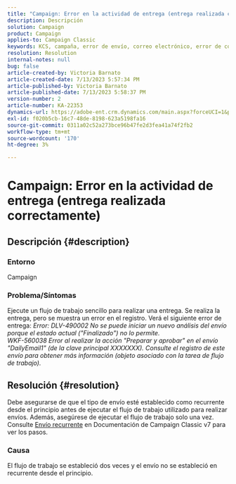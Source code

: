```yaml
---
title: "Campaign: Error en la actividad de entrega (entrega realizada correctamente)"
description: Descripción
solution: Campaign
product: Campaign
applies-to: Campaign Classic
keywords: KCS, campaña, error de envío, correo electrónico, error de correo electrónico
resolution: Resolution
internal-notes: null
bug: false
article-created-by: Victoria Barnato
article-created-date: 7/13/2023 5:57:34 PM
article-published-by: Victoria Barnato
article-published-date: 7/13/2023 5:58:37 PM
version-number: 2
article-number: KA-22353
dynamics-url: https://adobe-ent.crm.dynamics.com/main.aspx?forceUCI=1&pagetype=entityrecord&etn=knowledgearticle&id=b31db8bc-a621-ee11-9cbe-6045bd006295
exl-id: f020b5cb-16c7-48de-8198-623a5198fa16
source-git-commit: 0311a02c52a273bce96b47fe2d3fea41a74f2fb2
workflow-type: tm+mt
source-wordcount: '170'
ht-degree: 3%

---
```


# Campaign: Error en la actividad de entrega (entrega realizada correctamente)

## Descripción {#description}


### Entorno

Campaign

### Problema/Síntomas

Ejecute un flujo de trabajo sencillo para realizar una entrega. Se realiza la entrega, pero se muestra un error en el registro. Verá el siguiente error de entrega:
*Error: DLV-490002 No se puede iniciar un nuevo análisis del envío porque el estado actual (&quot;Finalizado&quot;) no lo permite.
<br>WKF-560038 Error al realizar la acción &quot;Preparar y aprobar&quot; en el envío &quot;DailyEmail1&quot; (de la clave principal XXXXXXX). Consulte el registro de este envío para obtener más información (objeto asociado con la tarea de flujo de trabajo).*


## Resolución {#resolution}


Debe asegurarse de que el tipo de envío esté establecido como recurrente desde el principio antes de ejecutar el flujo de trabajo utilizado para realizar envíos. Además, asegúrese de ejecutar el flujo de trabajo solo una vez. Consulte [Envío recurrente](https://experienceleague.adobe.com/docs/campaign-classic/using/automating-with-workflows/action-activities/recurring-delivery.html?lang=en) en Documentación de Campaign Classic v7 para ver los pasos.

### Causa

El flujo de trabajo se estableció dos veces y el envío no se estableció en recurrente desde el principio.

